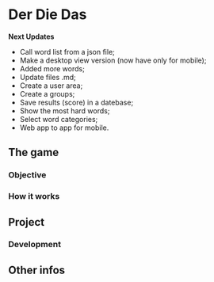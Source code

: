 # Der Die Das


**Next Updates**

- Call word list from a json file;
- Make a desktop view version (now have only for mobile);
- Added more words;
- Update files .md;
- Create a user area;
- Create a groups;
- Save results (score) in a datebase;
- Show the most hard words;
- Select word categories;
- Web app to app for mobile.

## The game

### Objective

### How it works

## Project

### Development

## Other infos


